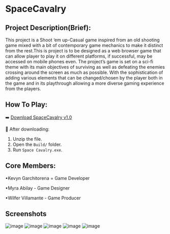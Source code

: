 # SpaceCavalry

## Project Description(Brief): 
This project is a Shoot ‘em up-Casual game inspired from an old shooting game mixed with a bit of contemporary game mechanics to make it distinct from the rest.This is project is to be designed as a web browser game that can allow player to play it on different platforms, if successful, may be accessed on mobile phones even.
The project’s game is set on a sci-fi theme with its main objectives of surviving as well as defeating the enemies crossing around the screen as much as possible. With the sophistication of adding various elements that can be changed/chosen by the player both in the game and in its playthrough allowing a more diverse gaming experience from the players.


## How To Play:
➡️ [Download SpaceCavalry v1.0](https://github.com/kevynjcg/SpaceCavalry/releases/download/v1.0.1/SpaceCavalry.zip)

📁 After downloading:
1. Unzip the file.
2. Open the `Build/` folder.
3. Run `Space Cavalry.exe`.
## Core Members:

•Kevyn Garchitorena = Game Developer

•Myra Abilay - Game Designer

•Wilfer Villamante - Game Producer


## Screenshots

![image](https://github.com/user-attachments/assets/bc10bf0d-1e01-451e-bb76-3132a8944737)
![image](https://github.com/user-attachments/assets/ecea0534-c7d4-4c01-be27-259c93280e25)
![image](https://github.com/user-attachments/assets/070c3db7-565b-43c5-90ba-36b14e32f2a0)
![image](https://github.com/user-attachments/assets/7719b217-a566-4137-8f35-93c6c1c2ad32)
![image](https://github.com/user-attachments/assets/614d7cb2-fe38-4862-9e13-e5a14d28fbdb)



